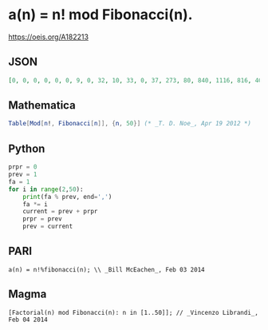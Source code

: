 # a\(n\) \= n\! mod Fibonacci\(n\)\.
https://oeis.org/A182213
## JSON
```JSON
[0, 0, 0, 0, 0, 0, 9, 0, 32, 10, 33, 0, 37, 273, 80, 840, 1116, 816, 404, 1485, 1742, 7854, 27833, 0, 49100, 37681, 66606, 85839, 222482, 656920, 1335931, 417165, 362268, 3309347, 1266460, 976752, 20352231, 19601527, 4303068, 8848455, 136897669, 254107048]
```
## Mathematica
```Mathematica
Table[Mod[n!, Fibonacci[n]], {n, 50}] (* _T. D. Noe_, Apr 19 2012 *)
```
## Python
```Python
prpr = 0
prev = 1
fa = 1
for i in range(2,50):
    print(fa % prev, end=',')
    fa *= i
    current = prev + prpr
    prpr = prev
    prev = current
```
## PARI
```PARI
a(n) = n!%fibonacci(n); \\ _Bill McEachen_, Feb 03 2014
```
## Magma
```Magma
[Factorial(n) mod Fibonacci(n): n in [1..50]]; // _Vincenzo Librandi_, Feb 04 2014
```
